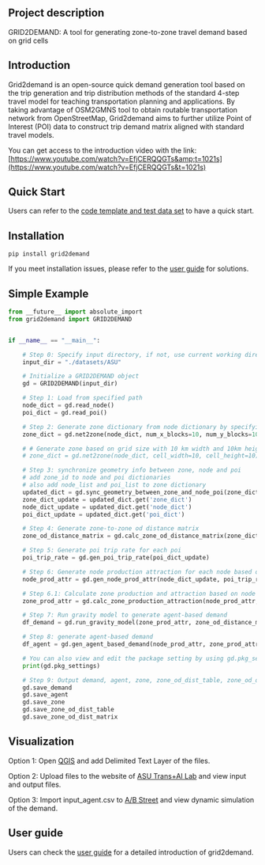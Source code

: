 ## Project description

GRID2DEMAND: A tool for generating zone-to-zone travel demand based on grid cells

## Introduction

Grid2demand is an open-source quick demand generation tool based on the trip generation and trip distribution methods of the standard 4-step travel model for teaching transportation planning and applications. By taking advantage of OSM2GMNS tool to obtain routable transportation network from OpenStreetMap, Grid2demand aims to further utilize Point of Interest (POI) data to construct trip demand matrix aligned with standard travel models.

You can get access to the introduction video with the link: [https://www.youtube.com/watch?v=EfjCERQQGTs&amp;t=1021s](https://www.youtube.com/watch?v=EfjCERQQGTs&t=1021s)

## Quick Start

Users can refer to the [code template and test data set](https://github.com/asu-trans-ai-lab/grid2demand) to have a quick start.

## Installation

```
pip install grid2demand
```

If you meet installation issues, please refer to the [user guide](https://github.com/asu-trans-ai-lab/grid2demand) for solutions.

## Simple Example

```python
from __future__ import absolute_import
from grid2demand import GRID2DEMAND


if __name__ == "__main__":

    # Step 0: Specify input directory, if not, use current working directory as default input directory
    input_dir = "./datasets/ASU"

    # Initialize a GRID2DEMAND object
    gd = GRID2DEMAND(input_dir)

    # Step 1: Load from specified path
    node_dict = gd.read_node()
    poi_dict = gd.read_poi()

    # Step 2: Generate zone dictionary from node dictionary by specifying number of x blocks and y blocks
    zone_dict = gd.net2zone(node_dict, num_x_blocks=10, num_y_blocks=10)

    # # Generate zone based on grid size with 10 km width and 10km height for each zone
    # zone_dict = gd.net2zone(node_dict, cell_width=10, cell_height=10)

    # Step 3: synchronize geometry info between zone, node and poi
    # add zone_id to node and poi dictionaries
    # also add node_list and poi_list to zone dictionary
    updated_dict = gd.sync_geometry_between_zone_and_node_poi(zone_dict, node_dict, poi_dict)
    zone_dict_update = updated_dict.get('zone_dict')
    node_dict_update = updated_dict.get('node_dict')
    poi_dict_update = updated_dict.get('poi_dict')

    # Step 4: Generate zone-to-zone od distance matrix
    zone_od_distance_matrix = gd.calc_zone_od_distance_matrix(zone_dict_update)

    # Step 5: Generate poi trip rate for each poi
    poi_trip_rate = gd.gen_poi_trip_rate(poi_dict_update)

    # Step 6: Generate node production attraction for each node based on poi_trip_rate
    node_prod_attr = gd.gen_node_prod_attr(node_dict_update, poi_trip_rate)

    # Step 6.1: Calculate zone production and attraction based on node production and attraction
    zone_prod_attr = gd.calc_zone_production_attraction(node_prod_attr, zone_dict_update)

    # Step 7: Run gravity model to generate agent-based demand
    df_demand = gd.run_gravity_model(zone_prod_attr, zone_od_distance_matrix)

    # Step 8: generate agent-based demand
    df_agent = gd.gen_agent_based_demand(node_prod_attr, zone_prod_attr, df_demand=df_demand)

    # You can also view and edit the package setting by using gd.pkg_settings
    print(gd.pkg_settings)

    # Step 9: Output demand, agent, zone, zone_od_dist_table, zone_od_dist_matrix files to output directory
    gd.save_demand
    gd.save_agent
    gd.save_zone
    gd.save_zone_od_dist_table
    gd.save_zone_od_dist_matrix
```

## Visualization

Option 1: Open [QGIS](https://www.qgis.org/) and add Delimited Text Layer of the files.

Option 2: Upload files to the website of [ASU Trans+AI Lab](https://asu-trans-ai-lab.github.io/index.html#/) and view input and output files.

Option 3: Import input_agent.csv to [A/B Street](https://a-b-street.github.io/docs/howto/asu.html) and view dynamic simulation of the demand.

## User guide

Users can check the [user guide](https://github.com/asu-trans-ai-lab/grid2demand/blob/main/README.md) for a detailed introduction of grid2demand.
